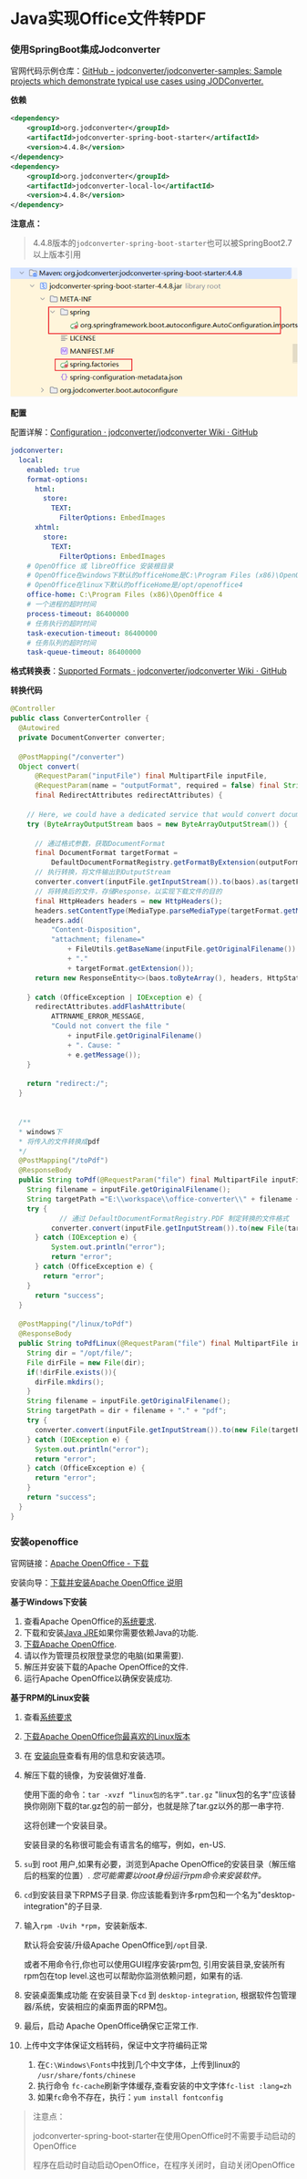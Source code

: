# Java实现Office文件转PDF

### 使用SpringBoot集成Jodconverter

官网代码示例仓库：[GitHub - jodconverter/jodconverter-samples: Sample projects which demonstrate typical use cases using JODConverter.](https://github.com/jodconverter/jodconverter-samples)

**依赖**

```xml
<dependency>
    <groupId>org.jodconverter</groupId>
    <artifactId>jodconverter-spring-boot-starter</artifactId>
    <version>4.4.8</version>
</dependency>
<dependency>
    <groupId>org.jodconverter</groupId>
    <artifactId>jodconverter-local-lo</artifactId>
    <version>4.4.8</version>
</dependency>
```

**注意点：**

> 4.4.8版本的`jodconverter-spring-boot-starter`也可以被SpringBoot2.7以上版本引用

![image-20241107165509943](images/Java实现Office文件转PDF/image-20241107165509943.png) 

**配置**

配置详解：[Configuration · jodconverter/jodconverter Wiki · GitHub](https://github.com/jodconverter/jodconverter/wiki/Configuration)

```yml
jodconverter:
  local:
    enabled: true
    format-options:
      html:
        store:
          TEXT:
            FilterOptions: EmbedImages
      xhtml:
        store:
          TEXT:
            FilterOptions: EmbedImages
    # OpenOffice 或 libreOffice 安装根目录
    # OpenOffice在windows下默认的officeHome是C:\Program Files (x86)\OpenOffice 4
    # OpenOffice在linux下默认的officeHome是/opt/openoffice4
    office-home: C:\Program Files (x86)\OpenOffice 4
    # 一个进程的超时时间
    process-timeout: 86400000
    # 任务执行的超时时间
    task-execution-timeout: 86400000
    # 任务队列的超时时间
    task-queue-timeout: 86400000
```

**格式转换表**：[Supported Formats · jodconverter/jodconverter Wiki · GitHub](https://github.com/jodconverter/jodconverter/wiki/Supported-Formats)

**转换代码**

```java
@Controller
public class ConverterController {
  @Autowired
  private DocumentConverter converter;

  @PostMapping("/converter")
  Object convert(
      @RequestParam("inputFile") final MultipartFile inputFile,
      @RequestParam(name = "outputFormat", required = false) final String outputFormat,
      final RedirectAttributes redirectAttributes) {

    // Here, we could have a dedicated service that would convert document
    try (ByteArrayOutputStream baos = new ByteArrayOutputStream()) {

      // 通过格式参数，获取DocumentFormat
      final DocumentFormat targetFormat =
          DefaultDocumentFormatRegistry.getFormatByExtension(outputFormat);
      // 执行转换，将文件输出到OutputStream
      converter.convert(inputFile.getInputStream()).to(baos).as(targetFormat).execute();
	  // 将转换后的文件，存储Response，以实现下载文件的目的
      final HttpHeaders headers = new HttpHeaders();
      headers.setContentType(MediaType.parseMediaType(targetFormat.getMediaType()));
      headers.add(
          "Content-Disposition",
          "attachment; filename="
              + FileUtils.getBaseName(inputFile.getOriginalFilename())
              + "."
              + targetFormat.getExtension());
      return new ResponseEntity<>(baos.toByteArray(), headers, HttpStatus.OK);

    } catch (OfficeException | IOException e) {
      redirectAttributes.addFlashAttribute(
          ATTRNAME_ERROR_MESSAGE,
          "Could not convert the file "
              + inputFile.getOriginalFilename()
              + ". Cause: "
              + e.getMessage());
    }

    return "redirect:/";
  }

	
  /**
  * windows下
  * 将传入的文件转换成pdf
  */
  @PostMapping("/toPdf")
  @ResponseBody
  public String toPdf(@RequestParam("file") final MultipartFile inputFile){
    String filename = inputFile.getOriginalFilename();
    String targetPath ="E:\\workspace\\office-converter\\" + filename + "." + "pdf";
    try {
        	// 通过 DefaultDocumentFormatRegistry.PDF 制定转换的文件格式
          converter.convert(inputFile.getInputStream()).to(new File(targetPath)).as(DefaultDocumentFormatRegistry.PDF).execute();
      } catch (IOException e) {
          System.out.println("error");
          return "error";
      } catch (OfficeException e) {
        return "error";
    }
      return "success";
  }

  @PostMapping("/linux/toPdf")
  @ResponseBody
  public String toPdfLinux(@RequestParam("file") final MultipartFile inputFile){
    String dir = "/opt/file/";
    File dirFile = new File(dir);
    if(!dirFile.exists()){
      dirFile.mkdirs();
    }
    String filename = inputFile.getOriginalFilename();
    String targetPath = dir + filename + "." + "pdf";
    try {
      converter.convert(inputFile.getInputStream()).to(new File(targetPath)).as(DefaultDocumentFormatRegistry.PDF).execute();
    } catch (IOException e) {
      System.out.println("error");
      return "error";
    } catch (OfficeException e) {
      return "error";
    }
    return "success";
  }
}

```

### 安装openoffice

官网链接：[Apache OpenOffice - 下载](https://www.openoffice.org/zh-cn/download/)

安装向导：[下载并安装Apache OpenOffice 说明](https://www.openoffice.org/zh-cn/download/common/instructions.html)

**基于Windows下安装**

1. 查看Apache OpenOffice的[系统要求](http://www.openoffice.org/dev_docs/source/sys_reqs_aoo34.html).
2. 下载和安装[Java JRE](http://www.java.com/)如果你需要依赖Java的功能.
3. [下载Apache OpenOffice](http://www.openoffice.org/download/).
4. 请以作为管理员权限登录您的电脑(如果需要).
5. 解压并安装下载的Apache OpenOffice的文件.
6. 运行Apache OpenOffice以确保安装成功.



**基于RPM的Linux安装**

1. 查看[系统要求](http://www.openoffice.org/dev_docs/source/sys_reqs_aoo34.html)

2. [下载Apache OpenOffice你最喜欢的Linux版本](http://www.openoffice.org/download/)

3. 在 [安装向导](http://documentation.openoffice.org/setup_guide2/index.html#12)查看有用的信息和安装选项。

4. 解压下载的镜像，为安装做好准备.

   使用下面的命令：`tar -xvzf “linux包的名字”.tar.gz` "linux包的名字"应该替换你刚刚下载的tar.gz包的前一部分，也就是除了tar.gz以外的那一串字符.

   这将创建一个安装目录。

   安装目录的名称很可能会有语言名的缩写，例如，en-US.

5. `su`到 root 用户,如果有必要，浏览到Apache OpenOffice的安装目录（解压缩后的档案的位置）.
   *您可能需要以root身份运行rpm命令来安装软件。*

6. `cd`到安装目录下RPMS子目录.
   你应该能看到许多rpm包和一个名为"desktop-integration"的子目录.

7. 输入`rpm -Uvih *rpm`，安装新版本.

   默认将会安装/升级Apache OpenOffice到`/opt`目录.

   或者不用命令行,你也可以使用GUI程序安装rpm包, 引用安装目录,安装所有rpm包在top level.这也可以帮助你监测依赖问题，如果有的话.

8. 安装桌面集成功能
   在安装目录下`cd` 到 `desktop-integration`,
   根据软件包管理器/系统，安装相应的桌面界面的RPM包。

9. 最后，启动 Apache OpenOffice确保它正常工作.

10. 上传中文字体保证文档转码，保证中文字符编码正常

    1. 在`C:\Windows\Fonts`中找到几个中文字体，上传到linux的 `/usr/share/fonts/chinese`
    2. 执行命令 `fc-cache`刷新字体缓存,查看安装的中文字体`fc-list :lang=zh`
    3. 如果`fc`命令不存在，执行：`yum install fontconfig`


> 注意点：
>
> jodconverter-spring-boot-starter在使用OpenOffice时不需要手动启动的OpenOffice
>
> 程序在启动时自动启动OpenOffice，在程序关闭时，自动关闭OpenOffice